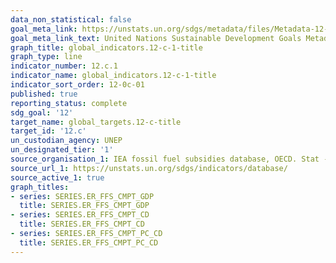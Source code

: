 ```yaml
---
data_non_statistical: false
goal_meta_link: https://unstats.un.org/sdgs/metadata/files/Metadata-12-0c-01.pdf
goal_meta_link_text: United Nations Sustainable Development Goals Metadata (pdf 782kB)
graph_title: global_indicators.12-c-1-title
graph_type: line
indicator_number: 12.c.1
indicator_name: global_indicators.12-c-1-title
indicator_sort_order: 12-0c-01
published: true
reporting_status: complete
sdg_goal: '12'
target_name: global_targets.12-c-title
target_id: '12.c'
un_custodian_agency: UNEP
un_designated_tier: '1'
source_organisation_1: IEA fossil fuel subsidies database, OECD. Stat - Inventory of Support Measures for Fossil Fuels and IMF Energy Subsidies Template (pre - tax calculations)
source_url_1: https://unstats.un.org/sdgs/indicators/database/
source_active_1: true
graph_titles:
- series: SERIES.ER_FFS_CMPT_GDP
  title: SERIES.ER_FFS_CMPT_GDP
- series: SERIES.ER_FFS_CMPT_CD
  title: SERIES.ER_FFS_CMPT_CD
- series: SERIES.ER_FFS_CMPT_PC_CD
  title: SERIES.ER_FFS_CMPT_PC_CD
---
```

